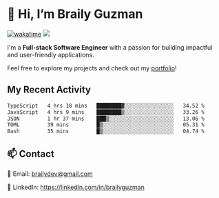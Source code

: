# 👋 Hi, I’m Braily Guzman
[![wakatime](https://wakatime.com/badge/user/78b9a827-5162-4c58-9330-4ea970cf6de4.svg)](https://wakatime.com/@78b9a827-5162-4c58-9330-4ea970cf6de4)
![](https://komarev.com/ghpvc/?username=brailyguzman)

I'm a **Full-stack Software Engineer** with a passion for building impactful and user-friendly applications.

Feel free to explore my projects and check out my [portfolio](https://braily.dev)!


## My Recent Activity
<!--START_SECTION:waka-->

```txt
TypeScript   4 hrs 18 mins   ████████▓░░░░░░░░░░░░░░░░   34.52 %
JavaScript   4 hrs 9 mins    ████████▒░░░░░░░░░░░░░░░░   33.26 %
JSON         1 hr 37 mins    ███▒░░░░░░░░░░░░░░░░░░░░░   13.06 %
TOML         39 mins         █▒░░░░░░░░░░░░░░░░░░░░░░░   05.31 %
Bash         35 mins         █▒░░░░░░░░░░░░░░░░░░░░░░░   04.74 %
```

<!--END_SECTION:waka-->

## 📫 Contact
📧 Email: brailydev@gmail.com

🔗 LinkedIn: https://linkedin.com/in/brailyguzman
